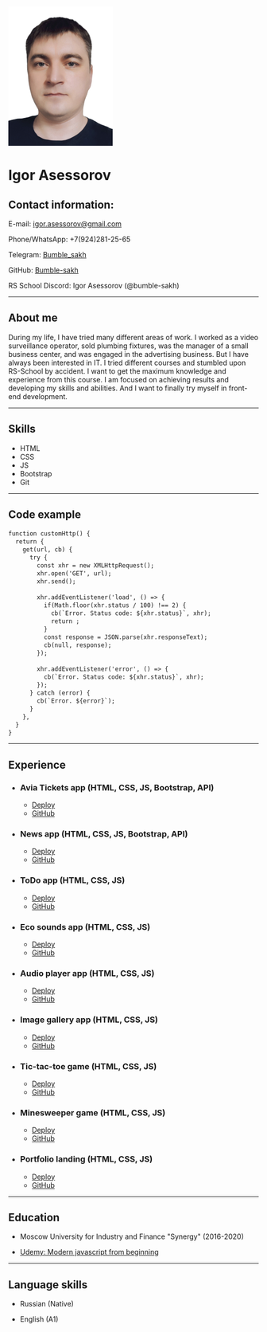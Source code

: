 ![My photo](assets/img/photo.png)

# Igor Asessorov

## Contact information:

E-mail: igor.asessorov@gmail.com

Phone/WhatsApp: +7(924)281-25-65

Telegram: [Bumble_sakh](https://t.me/Bumble_sakh)

GitHub: [Bumble-sakh](https://github.com/Bumble-sakh)

RS School Discord: Igor Asessorov (@bumble-sakh)

---

## About me

During my life, I have tried many different areas of work. I worked as a video surveillance operator, sold plumbing fixtures, was the manager of a small business center, and was engaged in the advertising business. But I have always been interested in IT. I tried different courses and stumbled upon RS-School by accident. I want to get the maximum knowledge and experience from this course. I am focused on achieving results and developing my skills and abilities. And I want to finally try myself in front-end development.

---

## Skills

- HTML
- CSS
- JS
- Bootstrap
- Git

---

## Code example

    function customHttp() {
      return {
        get(url, cb) {
          try {
            const xhr = new XMLHttpRequest();
            xhr.open('GET', url);
            xhr.send();

            xhr.addEventListener('load', () => {
              if(Math.floor(xhr.status / 100) !== 2) {
                cb(`Error. Status code: ${xhr.status}`, xhr);
                return ;
              }
              const response = JSON.parse(xhr.responseText);
              cb(null, response);
            });

            xhr.addEventListener('error', () => {
              cb(`Error. Status code: ${xhr.status}`, xhr);
            });
          } catch (error) {
            cb(`Error. ${error}`);
          }
        },
      }
    }

---

## Experience

- ### Avia Tickets app (HTML, CSS, JS, Bootstrap, API)

  - [Deploy](https://bumble-sakh.github.io/Training-Avia-Tickets/dist/)
  - [GitHub](https://github.com/Bumble-sakh/Training-Avia-Tickets)

- ### News app (HTML, CSS, JS, Bootstrap, API)

  - [Deploy](https://bumble-sakh.github.io/Training-News-App/)
  - [GitHub](https://github.com/Bumble-sakh/Training-News-App)

- ### ToDo app (HTML, CSS, JS)

  - [Deploy](https://bumble-sakh.github.io/JS-ToDoList/)
  - [GitHub](https://github.com/Bumble-sakh/JS-ToDoList)

- ### Eco sounds app (HTML, CSS, JS)

  - [Deploy](https://rolling-scopes-school.github.io/bumble-sakh-JSFEPRESCHOOL/eco-sounds/)
  - [GitHub](https://github.com/Bumble-sakh/RS2022PRE/tree/eco-sounds)

- ### Audio player app (HTML, CSS, JS)

  - [Deploy](https://rolling-scopes-school.github.io/bumble-sakh-JSFEPRESCHOOL/audio-player/)
  - [GitHub](https://github.com/Bumble-sakh/RS2022PRE/tree/audio-player)

- ### Image gallery app (HTML, CSS, JS)

  - [Deploy](https://rolling-scopes-school.github.io/bumble-sakh-JSFEPRESCHOOL/image-gallery/)
  - [GitHub](https://github.com/Bumble-sakh/RS2022PRE/tree/image-gallery)

- ### Tic-tac-toe game (HTML, CSS, JS)

  - [Deploy](https://rolling-scopes-school.github.io/bumble-sakh-JSFEPRESCHOOL/tic-tac-toe/)
  - [GitHub](https://github.com/Bumble-sakh/RS2022PRE/tree/tic-tac-toe)

- ### Minesweeper game (HTML, CSS, JS)

  - [Deploy](https://rolling-scopes-school.github.io/bumble-sakh-JSFEPRESCHOOL/minesweeper/)
  - [GitHub](https://github.com/Bumble-sakh/RS2022PRE/tree/minesweeper)

- ### Portfolio landing (HTML, CSS, JS)

  - [Deploy](https://rolling-scopes-school.github.io/bumble-sakh-JSFEPRESCHOOL/portfolio/)
  - [GitHub](https://github.com/Bumble-sakh/RS2022PRE/tree/portfolio)

---

## Education

- Moscow University for Industry and Finance "Synergy" (2016-2020)

- [Udemy: Modern javascript from beginning](https://www.udemy.com/course/modern-javascript-from-beginning)

---

## Language skills

- Russian (Native)

- English (A1)

